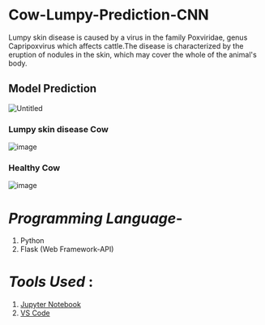 # Cow-Lumpy-Prediction-CNN
Lumpy skin disease is caused by a virus in the family Poxviridae, genus Capripoxvirus which affects cattle.The disease is characterized by the eruption of nodules in the skin, which may cover the whole of the animal's body.


## Model Prediction
![Untitled](https://user-images.githubusercontent.com/97348007/190904331-fbf1b437-5bee-4c3b-9006-a8e735484d12.png)

### Lumpy skin disease Cow      
![image](https://user-images.githubusercontent.com/97348007/190903811-2a11234e-7c0a-4989-bee7-35ae289dc5a7.png)

### Healthy Cow
![image](https://user-images.githubusercontent.com/97348007/190903865-77b814d1-2112-46e6-ae26-b0b747030b41.png)

# ***Programming Language***-
1. Python
2. Flask (Web Framework-API)


# ***Tools Used*** :
1. [Jupyter Notebook](https://jupyter.org/)
2. [VS Code](https://code.visualstudio.com/download)
